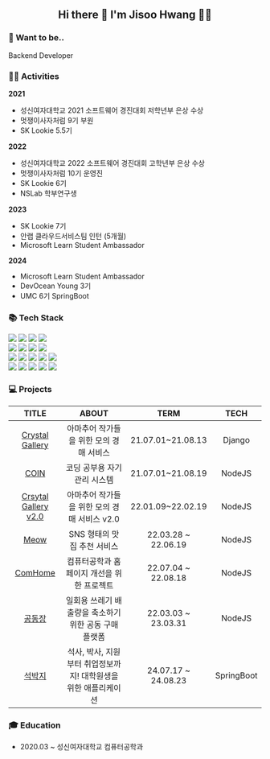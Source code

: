 <div>
	
<h2 align="center"> Hi there 👋 I'm Jisoo Hwang 👩‍💻</h2>
	
<h3>💭 Want to be.. </h3>
Backend Developer

<h3>💁‍♀️ Activities </h3>
	
__2021__
- 성신여자대학교 2021 소프트웨어 경진대회 저학년부 은상 수상
- 멋쟁이사자처럼 9기 부원
- SK Lookie 5.5기
	
__2022__
- 성신여자대학교 2022 소프트웨어 경진대회 고학년부 은상 수상
- 멋쟁이사자처럼 10기 운영진
- SK Lookie 6기
- NSLab 학부연구생
	
__2023__
- SK Lookie 7기
- 안랩 클라우드서비스팀 인턴 (5개월)
- Microsoft Learn Student Ambassador

__2024__
- Microsoft Learn Student Ambassador
- DevOcean Young 3기
- UMC 6기 SpringBoot
	
<h3>📚 Tech Stack </h3>
	<img src="https://img.shields.io/badge/Java-007396?style=flat&logo=Conda-Forge&logoColor=white" />
	<img src="https://img.shields.io/badge/JavaScript-F7DF1E?style=flat&logo=JavaScript&logoColor=white" />
  <img src= "http://img.shields.io/badge/-Node.js-333?style=flat-square&logo=Node.js&logoColor=white"/>
  <img src="http://img.shields.io/badge/-Express-000000?style=flat-square&logo=Express&logoColor=white" />
  <br>
	<img src="http://img.shields.io/badge/-Amazon_AWS-232F3E?style=flat-square&logo=AmazonAWS" />
	<img src="http://img.shields.io/badge/-Amazon_EC2-FF9900?style=flat-square" />
	<img src="http://img.shields.io/badge/-Amazon_S3-569A31?style=flat-square" />
	<img src="http://img.shields.io/badge/-Google_Cloud_Platform-34ab53?style=flat-square&logo=GoogleCloud" />
	<br>
	<img src="http://img.shields.io/badge/-Firebase-2C384A?style=flat-square&logo=firebase" />
	<img src="http://img.shields.io/badge/-Django-092E20?style=flat-square&logo=Django" />
	<img src="http://img.shields.io/badge/-Docker-2496ED?style=flat-square" />
	<img src="https://img.shields.io/badge/Linux-FCC624?style=flat&logo=Linux&logoColor=white" />
  <img src="http://img.shields.io/badge/-Spring_Boot-6DB33F?style=flat-square&logo=Spring%20Boot&logoColor=white" />
  	<br>
      <img src="http://img.shields.io/badge/-Python-3776ab?style=flat-square&logo=Python&logoColor=white" />
  <img src="https://img.shields.io/badge/C-00599C?style=flat-square&logo=C&logoColor=white" />
  <img src="http://img.shields.io/badge/-C++-00599c?style=flat-square&logo=C%2B%2B&logoColor=white" />
  <img src="http://img.shields.io/badge/-Git-f05032?style=flat-square&logo=Git&logoColor=white" />
  <img src="http://img.shields.io/badge/-Github-181717?style=flat-square&logo=Github&logoColor=white" />
		<br>
	</div>
	

<h3>💻 Projects </h3>

		
  |TITLE|ABOUT|TERM|TECH|
|:---:|:---:|:---:|:---:|
|<a href="https://github.com/plum-king/Crystal-Gallery">Crystal Gallery</a>|아마추어 작가들을 위한 모의 경매 서비스|21.07.01~21.08.13|Django|
|<a href="https://github.com/plum-king/coin">COIN</a>|코딩 공부용 자기 관리 시스템|21.07.01~21.08.19|NodeJS|
|<a href="https://github.com/plum-king/CrystalGallery-V2.0">Crsytal Gallery v2.0</a>|아마추어 작가들을 위한 모의 경매 서비스 v2.0|22.01.09~22.02.19|NodeJS|
|<a href="https://github.com/plum-king/Meow">Meow</a>|SNS 형태의 맛집 추천 서비스|22.03.28 ~ 22.06.19|NodeJS|
|<a href="https://github.com/plum-king/ComHomeServer">ComHome</a>|컴퓨터공학과 홈페이지 개선을 위한 프로젝트|22.07.04 ~ 22.08.18|NodeJS|
|<a href="https://github.com/plum-king/consumer_server">공동장</a>|일회용 쓰레기 배출량을 축소하기 위한 공동 구매 플랫폼|22.03.03 ~ 23.03.31|NodeJS|
|<a href="https://github.com/plum-king/SukBakJi-Server">석박지</a>|석사, 박사, 지원부터 취업정보까지! 대학원생을 위한 애플리케이션|24.07.17 ~ 24.08.23|SpringBoot|

<h3>🎓 Education </h3>

- 2020.03 ~ 성신여자대학교 컴퓨터공학과
  
</div>
</div>
